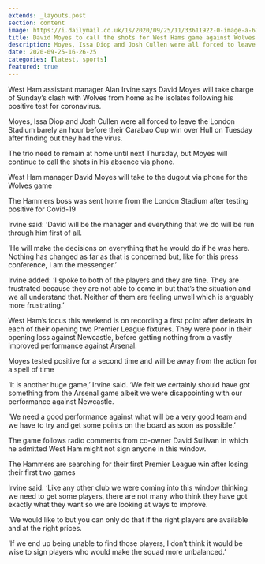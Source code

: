 ```yaml
---
extends: _layouts.post
section: content
image: https://i.dailymail.co.uk/1s/2020/09/25/11/33611922-0-image-a-67_1601030750696.jpg 
title: David Moyes to call the shots for West Hams game against Wolves via ZOOM 
description: Moyes, Issa Diop and Josh Cullen were all forced to leave the London Stadium barely an hour before their Carabao Cup win over Hull on Tuesday after finding out they had the virus. 
date: 2020-09-25-16-26-25 
categories: [latest, sports] 
featured: true 
--- 
```

West Ham assistant manager Alan Irvine says David Moyes will take charge of Sunday’s clash with Wolves from home as he isolates following his positive test for coronavirus.

Moyes, Issa Diop and Josh Cullen were all forced to leave the London Stadium barely an hour before their Carabao Cup win over Hull on Tuesday after finding out they had the virus.

The trio need to remain at home until next Thursday, but Moyes will continue to call the shots in his absence via phone.

West Ham manager David Moyes will take to the dugout via phone for the Wolves game

The Hammers boss was sent home from the London Stadium after testing positive for Covid-19

Irvine said: ‘David will be the manager and everything that we do will be run through him first of all.

‘He will make the decisions on everything that he would do if he was here. Nothing has changed as far as that is concerned but, like for this press conference, I am the messenger.’

Irvine added: ‘I spoke to both of the players and they are fine. They are frustrated because they are not able to come in but that’s the situation and we all understand that. Neither of them are feeling unwell which is arguably more frustrating.’

West Ham’s focus this weekend is on recording a first point after defeats in each of their opening two Premier League fixtures. They were poor in their opening loss against Newcastle, before getting nothing from a vastly improved performance against Arsenal.

Moyes tested positive for a second time and will be away from the action for a spell of time

‘It is another huge game,’ Irvine said. ‘We felt we certainly should have got something from the Arsenal game albeit we were disappointing with our performance against Newcastle.

‘We need a good performance against what will be a very good team and we have to try and get some points on the board as soon as possible.’

The game follows radio comments from co-owner David Sullivan in which he admitted West Ham might not sign anyone in this window.

The Hammers are searching for their first Premier League win after losing their first two games

Irvine said: ‘Like any other club we were coming into this window thinking we need to get some players, there are not many who think they have got exactly what they want so we are looking at ways to improve.

‘We would like to but you can only do that if the right players are available and at the right prices.

‘If we end up being unable to find those players, I don’t think it would be wise to sign players who would make the squad more unbalanced.’

